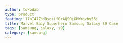 ```yaml
---
author: tokodab
type: product
featimg: 17nI47ZbdDsqzLf0rAQSOjGHWrqvhy56i
title: Marvel Baby Superhero Samsung Galaxy S9 Case
tags: [samsung, galaxy, s9]
category: [samsung]
---
```

